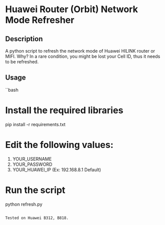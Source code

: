 # Huawei Router (Orbit) Network Mode Refresher

## Description
A python script to refresh the network mode of Huawei HILINK router or MIFI. Why? In a rare condition, you might be lost your Cell ID, thus it needs to be refreshed.

## Usage
``bash
# Install the required libraries
pip install -r requirements.txt

# Edit the following values:
1. YOUR_USERNAME
2. YOUR_PASSWORD
3. YOUR_HUAWEI_IP (Ex: 192.168.8.1 Default)

# Run the script
python refresh.py
```

Tested on Huawei B312, B818.
